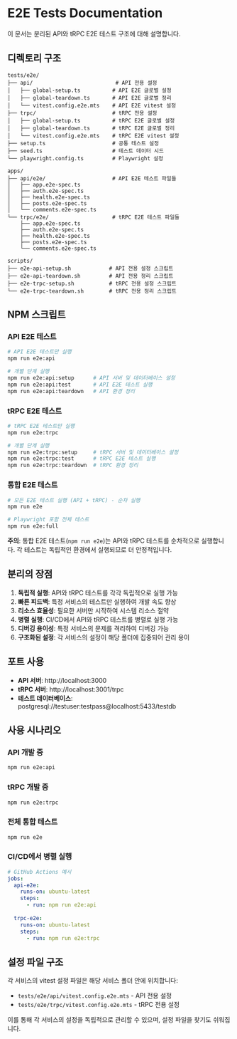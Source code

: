 # E2E Tests Documentation

이 문서는 분리된 API와 tRPC E2E 테스트 구조에 대해 설명합니다.

## 디렉토리 구조

```
tests/e2e/
├── api/                          # API 전용 설정
│   ├── global-setup.ts          # API E2E 글로벌 설정
│   ├── global-teardown.ts       # API E2E 글로벌 정리
│   └── vitest.config.e2e.mts    # API E2E vitest 설정
├── trpc/                        # tRPC 전용 설정
│   ├── global-setup.ts          # tRPC E2E 글로벌 설정
│   ├── global-teardown.ts       # tRPC E2E 글로벌 정리
│   └── vitest.config.e2e.mts    # tRPC E2E vitest 설정
├── setup.ts                     # 공통 테스트 설정
├── seed.ts                      # 테스트 데이터 시드
└── playwright.config.ts         # Playwright 설정

apps/
├── api/e2e/                     # API E2E 테스트 파일들
│   ├── app.e2e-spec.ts
│   ├── auth.e2e-spec.ts
│   ├── health.e2e-spec.ts
│   ├── posts.e2e-spec.ts
│   └── comments.e2e-spec.ts
└── trpc/e2e/                    # tRPC E2E 테스트 파일들
    ├── app.e2e-spec.ts
    ├── auth.e2e-spec.ts
    ├── health.e2e-spec.ts
    ├── posts.e2e-spec.ts
    └── comments.e2e-spec.ts

scripts/
├── e2e-api-setup.sh            # API 전용 설정 스크립트
├── e2e-api-teardown.sh         # API 전용 정리 스크립트
├── e2e-trpc-setup.sh           # tRPC 전용 설정 스크립트
└── e2e-trpc-teardown.sh        # tRPC 전용 정리 스크립트
```

## NPM 스크립트

### API E2E 테스트
```bash
# API E2E 테스트만 실행
npm run e2e:api

# 개별 단계 실행
npm run e2e:api:setup      # API 서버 및 데이터베이스 설정
npm run e2e:api:test       # API E2E 테스트 실행
npm run e2e:api:teardown   # API 환경 정리
```

### tRPC E2E 테스트
```bash
# tRPC E2E 테스트만 실행
npm run e2e:trpc

# 개별 단계 실행
npm run e2e:trpc:setup     # tRPC 서버 및 데이터베이스 설정
npm run e2e:trpc:test      # tRPC E2E 테스트 실행
npm run e2e:trpc:teardown  # tRPC 환경 정리
```

### 통합 E2E 테스트
```bash
# 모든 E2E 테스트 실행 (API + tRPC) - 순차 실행
npm run e2e

# Playwright 포함 전체 테스트
npm run e2e:full
```

**주의**: 통합 E2E 테스트(`npm run e2e`)는 API와 tRPC 테스트를 순차적으로 실행합니다. 각 테스트는 독립적인 환경에서 실행되므로 더 안정적입니다.

## 분리의 장점

1. **독립적 실행**: API와 tRPC 테스트를 각각 독립적으로 실행 가능
2. **빠른 피드백**: 특정 서비스의 테스트만 실행하여 개발 속도 향상
3. **리소스 효율성**: 필요한 서버만 시작하여 시스템 리소스 절약
4. **병렬 실행**: CI/CD에서 API와 tRPC 테스트를 병렬로 실행 가능
5. **디버깅 용이성**: 특정 서비스의 문제를 격리하여 디버깅 가능
6. **구조화된 설정**: 각 서비스의 설정이 해당 폴더에 집중되어 관리 용이

## 포트 사용

- **API 서버**: http://localhost:3000
- **tRPC 서버**: http://localhost:3001/trpc
- **테스트 데이터베이스**: postgresql://testuser:testpass@localhost:5433/testdb

## 사용 시나리오

### API 개발 중
```bash
npm run e2e:api
```

### tRPC 개발 중
```bash
npm run e2e:trpc
```

### 전체 통합 테스트
```bash
npm run e2e
```

### CI/CD에서 병렬 실행
```yaml
# GitHub Actions 예시
jobs:
  api-e2e:
    runs-on: ubuntu-latest
    steps:
      - run: npm run e2e:api
  
  trpc-e2e:
    runs-on: ubuntu-latest
    steps:
      - run: npm run e2e:trpc
```

## 설정 파일 구조

각 서비스의 vitest 설정 파일은 해당 서비스 폴더 안에 위치합니다:

- `tests/e2e/api/vitest.config.e2e.mts` - API 전용 설정
- `tests/e2e/trpc/vitest.config.e2e.mts` - tRPC 전용 설정

이를 통해 각 서비스의 설정을 독립적으로 관리할 수 있으며, 설정 파일을 찾기도 쉬워집니다.